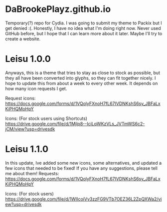 # DaBrookePlayz.github.io
Temporary(?) repo for Cydia. I was going to submit my theme to Packix but I get denied :(. Honestly, I have no idea what I'm doing right now. Never used GitHub before, but I hope that I can learn more about it later. Maybe I'll try to create a website.


# Leisu 1.0.0
Anyways, this is a theme that tries to stay as close to stock as possible, but they all have been converted into glyphs, so they can fit together nicely. I hope to update this from about a week to every other week. It depends on how many icon requests I get. 

Request icons: https://docs.google.com/forms/d/1VQolyFXnoH7fL67IVDNKshS6sy_JBFaLxKiPHQMoHpY

Icons: (For stock users using Shortcuts) https://drive.google.com/file/d/1Mjlp8--IciLqWKzVLs_JVTmWS6c2-jCM/view?usp=drivesdk


# Leisu 1.1.0
In this update, Ive added some new icons, some alternatives, and updated a few icons that needed to be fixed! If you have any suggestions, please tell me about them!
Requests: https://docs.google.com/forms/d/1VQolyFXnoH7fL67IVDNKshS6sy_JBFaLxKiPHQMoHpY

Icons: (For stock users) https://drive.google.com/file/d/1WIIcoiVv3zzFG9VTb7OEZ36L2ZpQXWa2/view?usp=drivesdk
